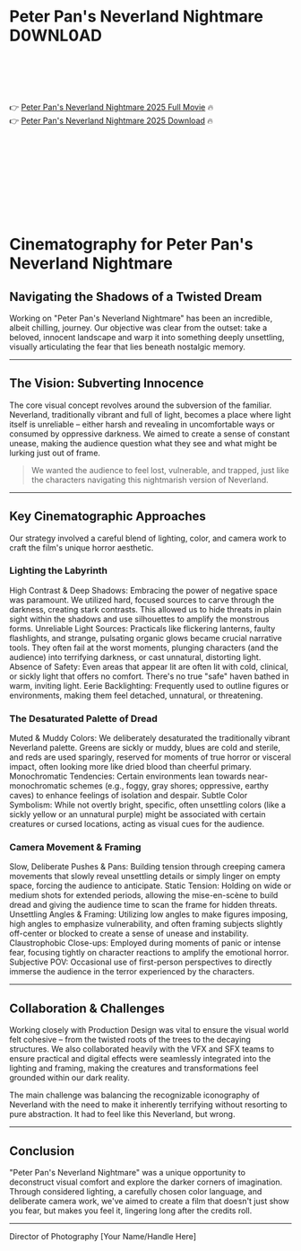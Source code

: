 # Peter Pan's Neverland Nightmare D0WNL0AD

<br><br><br><br>


👉 <a href="https://David-rantalise1979.github.io/coeahenxea/">Peter Pan's Neverland Nightmare 2025 Full Movie</a> 🔥
<br>
👉 <a href="https://David-rantalise1979.github.io/coeahenxea/">Peter Pan's Neverland Nightmare 2025 Download</a> 🔥


<br><br><br><br><br><br><br><br>



# Cinematography for Peter Pan's Neverland Nightmare

## Navigating the Shadows of a Twisted Dream

Working on "Peter Pan's Neverland Nightmare" has been an incredible, albeit chilling, journey. Our objective was clear from the outset: take a beloved, innocent landscape and warp it into something deeply unsettling, visually articulating the fear that lies beneath nostalgic memory.

---

## The Vision: Subverting Innocence

The core visual concept revolves around the subversion of the familiar. Neverland, traditionally vibrant and full of light, becomes a place where light itself is unreliable – either harsh and revealing in uncomfortable ways or consumed by oppressive darkness. We aimed to create a sense of constant unease, making the audience question what they see and what might be lurking just out of frame.

> We wanted the audience to feel lost, vulnerable, and trapped, just like the characters navigating this nightmarish version of Neverland.

---

## Key Cinematographic Approaches

Our strategy involved a careful blend of lighting, color, and camera work to craft the film's unique horror aesthetic.

### Lighting the Labyrinth

   High Contrast & Deep Shadows: Embracing the power of negative space was paramount. We utilized hard, focused sources to carve through the darkness, creating stark contrasts. This allowed us to hide threats in plain sight within the shadows and use silhouettes to amplify the monstrous forms.
   Unreliable Light Sources: Practicals like flickering lanterns, faulty flashlights, and strange, pulsating organic glows became crucial narrative tools. They often fail at the worst moments, plunging characters (and the audience) into terrifying darkness, or cast unnatural, distorting light.
   Absence of Safety: Even areas that appear lit are often lit with cold, clinical, or sickly light that offers no comfort. There's no true "safe" haven bathed in warm, inviting light.
   Eerie Backlighting: Frequently used to outline figures or environments, making them feel detached, unnatural, or threatening.

### The Desaturated Palette of Dread

   Muted & Muddy Colors: We deliberately desaturated the traditionally vibrant Neverland palette. Greens are sickly or muddy, blues are cold and sterile, and reds are used sparingly, reserved for moments of true horror or visceral impact, often looking more like dried blood than cheerful primary.
   Monochromatic Tendencies: Certain environments lean towards near-monochromatic schemes (e.g., foggy, gray shores; oppressive, earthy caves) to enhance feelings of isolation and despair.
   Subtle Color Symbolism: While not overtly bright, specific, often unsettling colors (like a sickly yellow or an unnatural purple) might be associated with certain creatures or cursed locations, acting as visual cues for the audience.

### Camera Movement & Framing

   Slow, Deliberate Pushes & Pans: Building tension through creeping camera movements that slowly reveal unsettling details or simply linger on empty space, forcing the audience to anticipate.
   Static Tension: Holding on wide or medium shots for extended periods, allowing the mise-en-scène to build dread and giving the audience time to scan the frame for hidden threats.
   Unsettling Angles & Framing: Utilizing low angles to make figures imposing, high angles to emphasize vulnerability, and often framing subjects slightly off-center or blocked to create a sense of unease and instability.
   Claustrophobic Close-ups: Employed during moments of panic or intense fear, focusing tightly on character reactions to amplify the emotional horror.
   Subjective POV: Occasional use of first-person perspectives to directly immerse the audience in the terror experienced by the characters.

---

## Collaboration & Challenges

Working closely with Production Design was vital to ensure the visual world felt cohesive – from the twisted roots of the trees to the decaying structures. We also collaborated heavily with the VFX and SFX teams to ensure practical and digital effects were seamlessly integrated into the lighting and framing, making the creatures and transformations feel grounded within our dark reality.

The main challenge was balancing the recognizable iconography of Neverland with the need to make it inherently terrifying without resorting to pure abstraction. It had to feel like this Neverland, but wrong.

---

## Conclusion

"Peter Pan's Neverland Nightmare" was a unique opportunity to deconstruct visual comfort and explore the darker corners of imagination. Through considered lighting, a carefully chosen color language, and deliberate camera work, we've aimed to create a film that doesn't just show you fear, but makes you feel it, lingering long after the credits roll.

---

Director of Photography
[Your Name/Handle Here]


